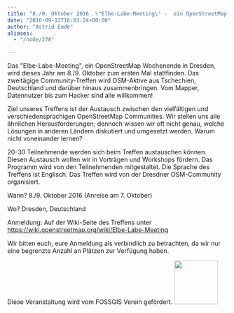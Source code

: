 ```yaml
---
title: "8./9. Oktober 2016  \"Elbe-Labe-Meeting\" -  ein OpenStreetMap Wochenende in Dresden"
date: "2016-09-12T16:03:24+00:00"
author: "Astrid Emde"
aliases:
  - "/node/278"

---
```


<p>Das "Elbe-Labe-Meeting", ein OpenStreetMap Wochenende in Dresden, wird
dieses Jahr am 8./9. Oktober zum ersten Mal stattfinden. Das zweitägige
Community-Treffen wird OSM-Aktive aus Tschechien, Deutschland und
darüber hinaus zusammenbringen. Vom Mapper, Datennutzer bis zum Hacker
sind alle willkommen!
</p>
<p>
Ziel unseres Treffens ist der Austausch zwischen den vielfältigen und
verschiedensprachigen OpenStreetMap Communities. Wir stellen uns alle
ähnlichen Herausforderungen; dennoch wissen wir oft nicht genau, welche
Lösungen in anderen Ländern diskutiert und umgesetzt werden. Warum nicht
voneinander lernen?
</p>
<p>
20-30 Teilnehmende werden sich beim Treffen austauschen können. Diesen
Austausch wollen wir in Vorträgen und Workshops fördern. Das Programm
wird von den Teilnehmenden mitgestaltet. Die Sprache des Treffens ist
Englisch. Das Treffen wird von der Dresdner OSM-Community organisiert.
</p>
<p>
Wann?
8./9. Oktober 2016 (Anreise am 7. Oktober)
</p>
<p>
Wo?
Dresden, Deutschland
</p>
<p>
Anmeldung:
Auf der Wiki-Seite des Treffens unter
<a href="https://wiki.openstreetmap.org/wiki/Elbe-Labe-Meeting">https://wiki.openstreetmap.org/wiki/Elbe-Labe-Meeting</a>
</p>

Wir bitten euch, eure Anmeldung als verbindlich zu betrachten, da wir nur eine begrenzte Anzahl an Plätzen zur Verfügung haben.
<p>
Diese Veranstaltung wird vom FOSSGIS Verein gefördert. <img src="/news/legacy/logo.png"  width="100px" />
</p>
